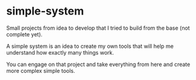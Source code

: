 # simple-system
Small projects from idea to develop that I tried to build from the base (not complete yet).

A simple system is an idea to create my own tools that will help me understand how exactly many things work.

You can engage on that project and take everything from here and create more complex simple tools.

